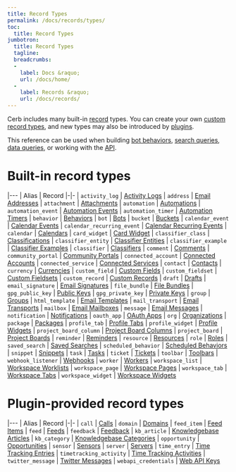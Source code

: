 ```yaml
---
title: Record Types
permalink: /docs/records/types/
toc:
  title: Record Types
jumbotron:
  title: Record Types
  tagline: 
  breadcrumbs:
  -
    label: Docs &raquo;
    url: /docs/home/
  -
    label: Records &raquo;
    url: /docs/records/
---
```


Cerb includes many built-in [record](/docs/records/) types. You can create your own [custom record types](/docs/records/custom-records/), and new types may also be introduced by [plugins](/docs/plugins/).

This reference can be used when building [bot behaviors](/docs/bots/), [search queries](/docs/search/), [data queries](/docs/data-queries/), or working with the [API](/docs/api/).

# Built-in record types

|---
| Alias | Record
|-|-
| `activity_log` | [Activity Logs](/docs/records/types/activity_log/)
| `address` | [Email Addresses](/docs/records/types/address/)
| `attachment` | [Attachments](/docs/records/types/attachment/)
| `automation` | [Automations](/docs/records/types/automation/)
| `automation_event` | [Automation Events](/docs/records/types/automation_event/)
| `automation_timer` | [Automation Timers](/docs/records/types/automation_timer/)
| `behavior` | [Behaviors](/docs/records/types/behavior/)
| `bot` | [Bots](/docs/records/types/bot/)
| `bucket` | [Buckets](/docs/records/types/bucket/)
| `calendar_event` | [Calendar Events](/docs/records/types/calendar_event/)
| `calendar_recurring_event` | [Calendar Recurring Events](/docs/records/types/calendar_recurring_event/)
| `calendar` | [Calendars](/docs/records/types/calendar/)
| `card_widget` | [Card Widget](/docs/records/types/card_widget/)
| `classifier_class` | [Classifications](/docs/records/types/classifier_class/)
| `classifier_entity` | [Classifier Entities](/docs/records/types/classifier_entity/)
| `classifier_example` | [Classifier Examples](/docs/records/types/classifier_example/)
| `classifier` | [Classifiers](/docs/records/types/classifier/)
| `comment` | [Comments](/docs/records/types/comment/)
| `community_portal` | [Community Portals](/docs/records/types/community_portal/)
| `connected_account` | [Connected Accounts](/docs/records/types/connected_account/)
| `connected_service` | [Connected Services](/docs/records/types/connected_service/)
| `contact` | [Contacts](/docs/records/types/contact/)
| `currency` | [Currencies](/docs/records/types/currency/)
| `custom_field` | [Custom Fields](/docs/records/types/custom_field/)
| `custom_fieldset` | [Custom Fieldsets](/docs/records/types/custom_fieldset/)
| `custom_record` | [Custom Records](/docs/records/types/custom_record/)
| `draft` | [Drafts](/docs/records/types/draft/)
| `email_signature` | [Email Signatures](/docs/records/types/email_signature/)
| `file_bundle` | [File Bundles](/docs/records/types/file_bundle/)
| `gpg_public_key` | [Public Keys](/docs/records/types/gpg_public_key/)
| `gpg_private_key` | [Private Keys](/docs/records/types/gpg_private_key/)
| `group` | [Groups](/docs/records/types/group/)
| `html_template` | [Email Templates](/docs/records/types/html_template/)
| `mail_transport` | [Email Transports](/docs/records/types/mail_transport/)
| `mailbox` | [Email Mailboxes](/docs/records/types/mailbox/)
| `message` | [Email Messages](/docs/records/types/message/)
| `notification` | [Notifications](/docs/records/types/notification/)
| `oauth_app` | [OAuth Apps](/docs/records/types/oauth_app/)
| `org` | [Organizations](/docs/records/types/org/)
| `package` | [Packages](/docs/records/types/package/)
| `profile_tab` | [Profile Tabs](/docs/records/types/profile_tab/)
| `profile_widget` | [Profile Widgets](/docs/records/types/profile_widget/)
| `project_board_column` | [Project Board Columns](/docs/records/types/project_board_column/)
| `project_board` | [Project Boards](/docs/records/types/project_board/)
| `reminder` | [Reminders](/docs/records/types/reminder/)
| `resource` | [Resources](/docs/records/types/resource/)
| `role` | [Roles](/docs/records/types/role/)
| `saved_search` | [Saved Searches](/docs/records/types/saved_search/)
| `scheduled_behavior` | [Scheduled Behaviors](/docs/records/types/scheduled_behavior/)
| `snippet` | [Snippets](/docs/records/types/snippet/)
| `task` | [Tasks](/docs/records/types/task/)
| `ticket` | [Tickets](/docs/records/types/ticket/)
| `toolbar` | [Toolbars](/docs/records/types/toolbar/)
| `webhook_listener` | [Webhooks](/docs/records/types/webhook_listener/)
| `worker` | [Workers](/docs/records/types/worker/)
| `workspace_list` | [Workspace Worklists](/docs/records/types/workspace_list/)
| `workspace_page` | [Workspace Pages](/docs/records/types/workspace_page/)
| `workspace_tab` | [Workspace Tabs](/docs/records/types/workspace_tab/)
| `workspace_widget` | [Workspace Widgets](/docs/records/types/workspace_widget/)

# Plugin-provided record types

|---
| Alias | Record
|-|-
| `call` | [Calls](/docs/records/types/call/)
| `domain` | [Domains](/docs/records/types/domain/)
| `feed_item` | [Feed Items](/docs/records/types/feed_item/)
| `feed` | [Feeds](/docs/records/types/feed/)
| `feedback` | [Feedback](/docs/records/types/feedback/)
| `kb_article` | [Knowledgebase Articles](/docs/records/types/kb_article/)
| `kb_category` | [Knowledgebase Categories](/docs/records/types/kb_category/)
| `opportunity` | [Opportunities](/docs/records/types/opportunity/)
| `sensor` | [Sensors](/docs/records/types/sensor/)
| `server` | [Servers](/docs/records/types/server/)
| `time_entry` | [Time Tracking Entries](/docs/records/types/time_entry/)
| `timetracking_activity` | [Time Tracking Activities](/docs/records/types/timetracking_activity/)
| `twitter_message` | [Twitter Messages](/docs/records/types/twitter_message/)
| `webapi_credentials` | [Web API Keys](/docs/records/types/webapi_credentials/)